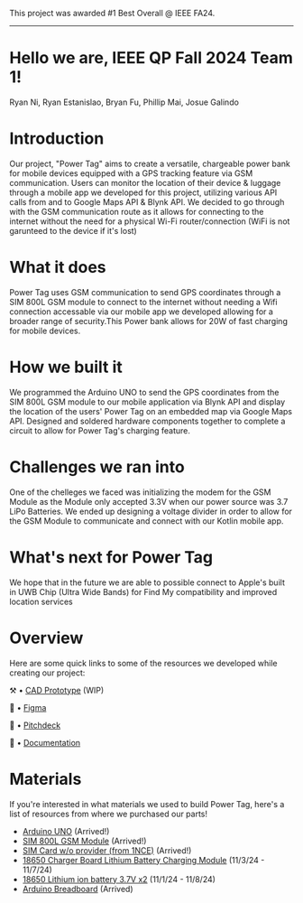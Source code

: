 This project was awarded #1 Best Overall @ IEEE FA24.

---

# Hello we are, IEEE QP Fall 2024 Team 1!
Ryan Ni, Ryan Estanislao, Bryan Fu, Phillip Mai, Josue Galindo

# Introduction
Our project, "Power Tag" aims to create a versatile, chargeable power bank for mobile devices equipped with a GPS tracking feature via GSM communication. Users can monitor the location of their device & luggage through a mobile app we developed for this project, utilizing various API calls from and to Google Maps API & Blynk API. We decided to go through with the GSM communication route as it allows for connecting to the internet without the need for a physical Wi-Fi router/connection (WiFi is not garunteed to the device if it's lost)

# What it does
Power Tag uses GSM communication to send GPS coordinates through a SIM 800L GSM module to connect to the internet without needing a Wifi connection accessable via our mobile app we developed allowing for a broader range of security.This Power bank allows for 20W of fast charging for mobile devices.

# How we built it
We programmed the Arduino UNO to send the GPS coordinates from the SIM 800L GSM module to our mobile application via Blynk API and display the location of the users' Power Tag on an embedded map via Google Maps API. Designed and soldered hardware components together to complete a circuit to allow for Power Tag's charging feature.

# Challenges we ran into
One of the chelleges we faced was initializing the modem for the GSM Module as the Module only accepted 3.3V when our power source was 3.7 LiPo Batteries. We ended up designing a voltage divider in order to allow for the GSM Module to communicate and connect with our Kotlin mobile app.

# What's next for Power Tag
We hope that in the future we are able to possible connect to Apple's built in UWB Chip (Ultra Wide Bands) for Find My compatibility and improved location services

# Overview
Here are some quick links to some of the resources we developed while creating our project:

⚒️ • [CAD Prototype](https://cad.onshape.com/documents/414c4d8f43532bc1522ffbfb/w/5fb8d6774189fcfafbb3d3dd/e/008da2b45a0e4b36c7adde66?renderMode=0&uiState=671de227b8d1f63fc293a736) (WIP)

📐 • [Figma](https://www.figma.com/design/xHWXMFgnI0LNjJG5GyGXPK/Power-Tag-App?node-id=0-1)

📢 • [Pitchdeck](https://docs.google.com/presentation/d/1R1kPwp6bea-cZtiw3fCqTe-CjcfZVofYU63vwoQppgA/edit?usp=sharing) 

📕 • [Documentation](https://docs.google.com/document/d/1vHXY2cktga8L-Rg751vY4500SpIR977lDCjheDakogU/edit?usp=sharing) 

# Materials
If you're interested in what materials we used to build Power Tag, here's a list of resources from where we purchased our parts!

- [Arduino UNO](https://www.amazon.com/Arduino-A000066-ARDUINO-UNO-R3/dp/B008GRTSV6/ref=asc_df_B008GRTSV6/?tag=hyprod-20&linkCode=df0&hvadid=693421862574&hvpos=&hvnetw=g&hvrand=6421810398727834100&hvpone=&hvptwo=&hvqmt=&hvdev=c&hvdvcmdl=&hvlocint=&hvlocphy=9189214&hvtargid=pla-457497319401&psc=1&mcid=8d4415853f19330eb6cb8c1e7f18a8ed) (Arrived!)
- [SIM 800L GSM Module](https://www.amazon.com/HiLetgo-Smallest-Breakout-Quad-band-3-7-4-2V/dp/B01DLIJM2E) (Arrived!)
- [SIM Card w/o provider (from 1NCE)](https://1nce.com/en-us/gps-tracking-sim-cards?utm_term=&utm_campaign=PMax+-+Product&utm_source=adwords&utm_medium=ppc&hsa_acc=4214171268&hsa_cam=21418043752&hsa_grp=&hsa_ad=&hsa_src=x&hsa_tgt=&hsa_kw=&hsa_mt=&hsa_net=adwords&hsa_ver=3&gad_source=2&gclid=EAIaIQobChMIhMLX7LCciQMVwirUAR3U4jDGEAEYASABEgKelPD_BwE) (Arrived!)
- [18650 Charger Board Lithium Battery Charging Module](https://www.amazon.com/DAOKAI-Charging-Lithium-Battery-Protection/dp/B0C9QH9MY1/ref=sr_1_1?crid=2LZXFCC0CTA&dib=eyJ2IjoiMSJ9.2Jm-plY70zjxzjvfz1jd4BPHfBvscZ8nPqzoE3EuNSuLHKREhghkekiwZexOdRPhs9IEccdghyT-32WJGqY9mMpLCe48X8ncAyG1ncgHCTVl5e1zz7Hg95ad7uUeeYZm7jQnoLC8bsIWHsBumXLCytttuG4aVFmEsP_Tvw30LmO7RY3g4706gnygPNPbnShQNyp3YduePP-6GvLFGG78k5NwFXC0_nvb9yBsbRJZ0VrxR2YPtEoSojlUNWEMt9hkZoq0-tqIcJIYYnZkBWcQWjQs56sgElEfUaGY3CRY30g.l2hUcj9j94hkGiVGlT2FBXmEsLonW3g7gW37iIyoQ1U&dib_tag=se&keywords=18650+Charger+Board+Lithium+Battery+Charging+Module+Dual+USB+5V+2.4A+MiniType-C&qid=1730075517&s=electronics&sprefix=18650+charger+board+lithium+battery+charging+module+dual+usb+5v+2.4a+minitype-c%2Celectronics%2C111&sr=1-1) (11/3/24 - 11/7/24)
- [18650 Lithium ion battery 3.7V x2](https://www.amazon.com/CPZZ-1-5V-Battery-Rechargeable-Battery-0720-31/dp/B0CBPK51RP/ref=sr_1_1?crid=1GPJKGREICE3M&dib=eyJ2IjoiMSJ9.Bi6DPR7Tvu07fyX3xW3ti4DJ9C_8P9f67xs6AyJIpQMX__TwckVkd9b-z24MfPFrYrzmlGs0wnW6ifeTImdVrWqKQgzt48jbq0PGZTaplgPNq2NPQTh0byiK0FSXgza1TDyC6eej7AeuL00GJhj6J1Ka_ilo778GIntD5r654yR-idOXZc1vvaAPTGS5VW31FxjFBGVydFrd3Ubgn7NKIHiz97A6HaAJ1enjWPr_oP9NR15Zr93WqcRfGwA3QIbqLLXQg061m7ndABHdieVFqOGhpcePxvbuU9BbFowwuJo.X78xGv1jUWY-wOOyrINpZ4CDgSVS4qcM4jQ8Cl9zbrk&dib_tag=se&keywords=Lithium+ion+battery+3.7V+x2+(+18650+)+%5B%247+per+battery%5D&qid=1729408559&sprefix=lithium+ion+battery+3.7v+x2+18650+7+per+battery+%2Caps%2C189&sr=8-1) (11/1/24 - 11/8/24)
- [Arduino Breadboard](https://store-usa.arduino.cc/products/breadboard-400-contacts?gad_source=1&gclid=CjwKCAjwyfe4BhAWEiwAkIL8sAEkCZWwGNTrrsmo-MwVeWRzM9r9tvvvBDoWXtum0r0myK9WlQW3zxoCWccQAvD_BwE) (Arrived)
  
